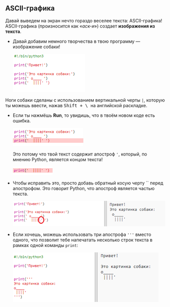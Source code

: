 ## ASCII-графика

Давай выведем на экран нечто гораздо веселее текста: ASCII-графика! ASCII-графика (произносится как «*аск-и*») создает **изображения из текста**.

+ Давай добавим немного творчества в твою программу — изображение собаки!
    
    ![снимок экрана](images/me-dog.png)

Ноги собаки сделаны с использованием вертикальной черты `|`, которую ты можешь ввести, нажав <kbd>Shift + \ </kbd> на английской раскладке.

+ Если ты нажмёшь **Run**, то увидишь, что в твоём новом коде есть ошибка.
    
    ![снимок экрана](images/me-dog-bug.png)
    
    Это потому что твой текст содержит апостроф `'`, который, по мнению Python, является концом текста!
    
    ![снимок экрана](images/me-dog-quote.png)

+ Чтобы исправить это, просто добавь обратный косую черту `` перед апострофом. Это говорит Python, что апостроф является частью текста.
    
    ![снимок экрана](images/me-dog-bug-fix.png)

+ Если хочешь, можешь использовать три апострофа `'''` вместо одного, что позволит тебе напечатать несколько строк текста в рамках одной команды `print`:
    
    ![снимок экрана](images/me-dog-triple-quote.png)
